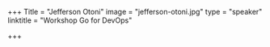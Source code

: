 +++
Title = "Jefferson Otoni"
image = "jefferson-otoni.jpg"
type = "speaker"
linktitle = "Workshop Go for DevOps"

+++

